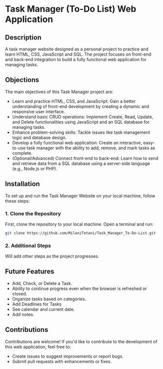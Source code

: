 # Task Manager (To-Do List) Web Application

## Description
A task manager website designed as a personal project to practice and learn HTML, CSS, JavaScript and SQL. The project focuses on front-end and back-end integration to build a fully functional web application for managing tasks.

## Objections
The main objectives of this Task Manager project are:
- Learn and practice HTML, CSS, and JavaScript: Gain a better understanding of front-end development by creating a dynamic and responsive user interface.
- Understand basic CRUD operations: Implement Create, Read, Update, and Delete functionalities using JavaScript and an SQL database for managing tasks.
- Enhance problem-solving skills: Tackle issues like task management logic and database design.
- Develop a fully functional web application: Create an interactive, easy-to-use task manager with the ability to add, remove, and mark tasks as complete.
- (Optional/Advanced) Connect front-end to back-end: Learn how to send and retrieve data from a SQL database using a server-side language (e.g., Node.js or PHP).

## Installation
To set up and run the Task Manager Website on your local machine, follow these steps:

### 1. Clone the Repository
First, clone the repository to your local machine. Open a terminal and run:
```bash
git clone https://github.com/MilaniTetani/Task_Manager_To-Do-List.git
```

### 2. Additional Steps
Will add other steps as the project progresses.

## Future Features
- Add, Check, or Delete a Task.
- Ability to continue progress even when the browser is refreshed or closed.
- Organize tasks based on categories.
- Add Deadlines for Tasks
- See calendar and current date.
- Add notes.
  
## Contributions
Contributions are welcome! If you'd like to contribute to the development of this web application, feel free to:
- Create issues to suggest improvements or report bugs.
- Submit pull requests with enhancements or fixes.
